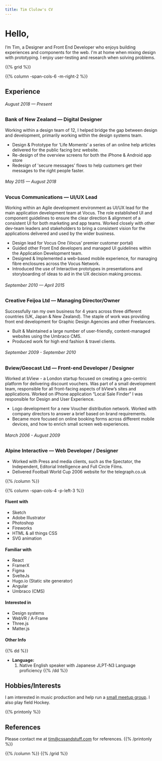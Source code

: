 ```yaml
---
title: Tim Clulow's CV
---
```


# Hello,

I’m Tim, a Designer and Front End Developer who enjoys building experiences and components for the web. I'm at home when mixing design with prototyping. I enjoy user-testing and research when solving problems.

{{% grid %}}

{{% column -span-cols-6 -m-right-2 %}}

## Experience

###### _August 2018 — Present_

### Bank of New Zealand — Digital Designer

Working within a design team of 12, I helped bridge the gap between design and development, primarily working within the design systems team.

- Design & Prototype for ‘Life Moments’ a series of an online help articles delivered for the public facing bnz website.
- Re-design of the overview screens for both the iPhone & Android app store
- Redesign of 'secure messages' flows to help customers get their messages to the right people faster.

###### _May 2015 — August 2018_

### Vocus Communications — UI/UX Lead

Working within an Agile development environment as UI/UX lead for the main application development team at Vocus. The role established UI and component guidelines to ensure the clear direction & alignment of a consistent UI for both marketing and app teams. Worked closely with other dev-team leaders and stakeholders to bring a consistent vision for the applications delivered and used by the wider business.

- Design lead for Vocus One (Vocus’ premier customer portal)
- Guided other Front End developers and managed UI guidelines within the Application Development team.
- Designed & Implemented a web-based mobile experience, for managing fibre enclosures across the Vocus Network.
- Introduced the use of Interactive prototypes in presentations and storyboarding of ideas to aid in the UX decision making process.

###### _September 2010 — April 2015_

### Creative Feijoa Ltd — Managing Director/Owner

Successfully ran my own business for 4 years across three different countries (UK, Japan & New Zealand). The staple of work was providing front end development for Graphic Design Agencies and other Freelancers.

- Built & Maintained a large number of user-friendly, content-managed websites using the Umbraco CMS.
- Produced work for high end fashion & travel clients.

###### _September 2009 - September 2010_

### Bview/Geocast Ltd — Front-end Developer / Designer

Worked at bView - a London startup focused on creating a geo-centric platform for delivering discount vouchers. Was part of a small development team, responsible for all front-facing aspects of bView’s sites and applications.
Worked on iPhone application “Local Sale Finder” I was responsible for Design and User Experience.

- Logo development for a new Voucher distribution network. Worked with company directors to answer a brief based on brand requirements.
- Became more focused on online booking forms across different mobile devices, and how to enrich small screen web experiences.

###### _March 2006 - August 2009_

### Alpine Interactive — Web Developer / Designer

- Worked with Press and media clients, such as the Spectator, the Independent, Editorial Intelligence and Full Circle Films.
- Delivered Football World Cup 2006 website for the telegraph.co.uk

{{% /column %}}

{{% column -span-cols-4 -p-left-3 %}}

#### Fluent with

- Sketch
- Adobe Illustrator
- Photoshop
- Fireworks
- HTML & all things CSS
- SVG animation

#### Familiar with

- React
- FramerX
- Figma
- SvelteJs
- Hugo.io (Static site generator)
- Angular
- Umbraco (CMS)

#### Interested in

- Design systems
- WebVR / A-Frame
- Three.js
- Matter.js

#### Other Info

{{% dd %}}

- **Language:**
  1. Native English speaker with Japanese JLPT-N3 Language proficiency
     {{% /dd %}}

## Hobbies/Interests

I am interested in music production and help run a [small meetup group](https://www.meetup.com/Music-Production-Geeks/). I also play field Hockey.

{{% printonly %}}

## References

Please contact me at [tim@cssandstuff.com](mailto:tim@cssandstuff.com) for references.
{{% /printonly %}}

{{% /column %}}
{{% /grid %}}
